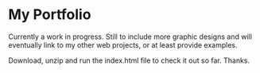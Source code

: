 # My Portfolio

Currently a work in progress. Still to include more graphic designs and will eventually link to my other web projects, or at least provide examples.

Download, unzip and run the index.html file to check it out so far. Thanks.
